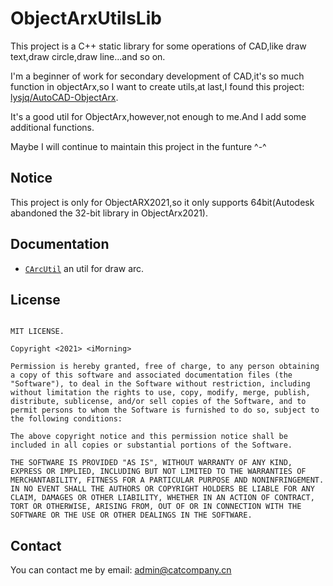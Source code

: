 ObjectArxUtilsLib
=================

This project is a C++ static library for some operations of CAD,like draw text,draw circle,draw line...and so on.  

I'm a beginner of work for secondary development of CAD,it's so much function in objectArx,so I want to create utils,at last,I found this project: [lysjq/AutoCAD-ObjectArx](https://github.com/lysjq/AutoCAD-ObjectArx).

It's a good util for ObjectArx,however,not enough to me.And I add some additional functions.

Maybe I will continue to maintain this project in the funture ^-^

Notice
------

This project is only for ObjectARX2021,so it only supports 64bit(Autodesk abandoned the 32-bit library in ObjectArx2021).

Documentation
-------------

* [`CArcUtil`](CArcUtil.h) an util for draw arc.

License
-------

```text

MIT LICENSE.

Copyright <2021> <iMorning>

Permission is hereby granted, free of charge, to any person obtaining a copy of this software and associated documentation files (the "Software"), to deal in the Software without restriction, including without limitation the rights to use, copy, modify, merge, publish, distribute, sublicense, and/or sell copies of the Software, and to permit persons to whom the Software is furnished to do so, subject to the following conditions:

The above copyright notice and this permission notice shall be included in all copies or substantial portions of the Software.

THE SOFTWARE IS PROVIDED "AS IS", WITHOUT WARRANTY OF ANY KIND, EXPRESS OR IMPLIED, INCLUDING BUT NOT LIMITED TO THE WARRANTIES OF MERCHANTABILITY, FITNESS FOR A PARTICULAR PURPOSE AND NONINFRINGEMENT. IN NO EVENT SHALL THE AUTHORS OR COPYRIGHT HOLDERS BE LIABLE FOR ANY CLAIM, DAMAGES OR OTHER LIABILITY, WHETHER IN AN ACTION OF CONTRACT, TORT OR OTHERWISE, ARISING FROM, OUT OF OR IN CONNECTION WITH THE SOFTWARE OR THE USE OR OTHER DEALINGS IN THE SOFTWARE.
```

Contact
-------

You can contact me by email: admin@catcompany.cn
